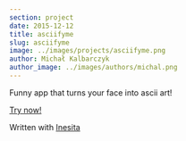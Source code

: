 ```yaml
---
section: project
date: 2015-12-12
title: asciifyme
slug: asciifyme
image: ../images/projects/asciifyme.png
author: Michał Kalbarczyk
author_image: ../images/authors/michal.png
---
```

Funny app that turns your face into ascii art!

[Try now!](https://asciifyme.fazibear.me/)

Written with [Inesita](https://github.com/inesita-rb/inesita)
